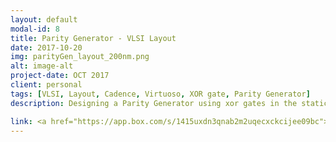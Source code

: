 ```yaml
---
layout: default
modal-id: 8
title: Parity Generator - VLSI Layout
date: 2017-10-20
img: parityGen_layout_200nm.png
alt: image-alt
project-date: OCT 2017
client: personal
tags: [VLSI, Layout, Cadence, Virtuoso, XOR gate, Parity Generator]
description: Designing a Parity Generator using xor gates in the static cmos 45nm technology. The design objective is to obtain the best power delay product. The parity generator drives an external load of 12fF. The propagation delay of the circuit has to be less than 200ps.

link: <a href="https://app.box.com/s/1415uxdn3qnab2m2uqecxckcijee09bc">Parity Generator Design - PDF Report
---
```

